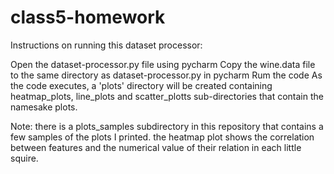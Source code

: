 # class5-homework

Instructions on running this dataset processor:

Open the dataset-processor.py file using pycharm
Copy the wine.data file to the same directory as dataset-processor.py in pycharm
Rum the code
As the code executes, a 'plots' directory will be created containing heatmap_plots, line_plots and scatter_plotts 
sub-directories that contain the namesake plots.


Note: there is a plots_samples subdirectory in this repository that contains a few samples of the plots I printed.
      the heatmap plot shows the correlation between features and the numerical value of their relation in each little squire.
